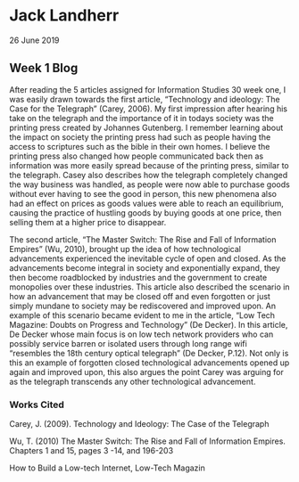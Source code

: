 # Jack Landherr
26 June 2019
## Week 1 Blog
After reading the 5 articles assigned for Information Studies 30 week one, I was easily drawn towards the first article, “Technology and ideology: The Case for the Telegraph” (Carey, 2006). My first impression after hearing his take on the telegraph and the importance of it in todays society was the printing press created by Johannes Gutenberg. I remember learning about the impact on society the printing press had such as people having the access to scriptures such as the bible in their own homes. I believe the printing press also changed how people communicated back then as information was more easily spread because of the printing press, similar to the telegraph. Casey also describes how the telegraph completely changed the way business was handled, as people were now able to purchase goods without ever having to see the good in person, this new phenomena also had an effect on prices as goods values were able to reach an equilibrium, causing the practice of hustling goods by buying goods at one price, then selling them at a higher price to disappear.

The second article, “The Master Switch: The Rise and Fall of Information Empires”  (Wu, 2010), brought up the idea of how technological advancements experienced the inevitable cycle of open and closed. As the advancements become integral in society and exponentially expand, they then become roadblocked by industries and the government to create monopolies over these industries. This article also described the scenario in how an advancement that may be closed off and even forgotten or just simply mundane to society may be rediscovered and improved upon. An example of this scenario became evident to me in the article, “Low Tech Magazine: Doubts on Progress and Technology” (De Decker). In this article, De Decker whose main focus is on low tech network providers who can possibly service barren or isolated users through long range wifi “resembles the 18th century optical telegraph” (De Decker, P.12). Not only is this an example of forgotten closed technological advancements opened up again and improved upon, this also argues the point Carey was arguing for as the telegraph transcends any other technological advancement.

### Works Cited
Carey, J. (2009). Technology and Ideology: The Case of the Telegraph

Wu, T. (2010) The Master Switch: The Rise and Fall of Information Empires. Chapters 1 and 15, pages 3 -14, and 196-203

How to Build a Low-tech Internet, Low-Tech Magazin
